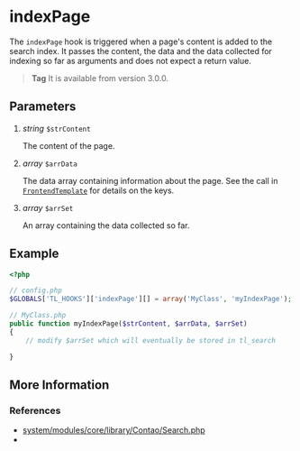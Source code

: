 # indexPage

The `indexPage` hook is triggered when a page's content is added to the search index.
It passes the content, the data and the data collected for indexing so far as arguments 
and does not expect a return value.

> **Tag** It is available from version 3.0.0.


## Parameters

1. *string* `$strContent`

	The content of the page.

2. *array* `$arrData`

	The data array containing information about the page.
	See the call in [`FrontendTemplate`][FrontendTemplate] for details on the keys.

3. *array* `$arrSet`

	An array containing the data collected so far.


## Example

```php
<?php

// config.php
$GLOBALS['TL_HOOKS']['indexPage'][] = array('MyClass', 'myIndexPage');

// MyClass.php
public function myIndexPage($strContent, $arrData, $arrSet)
{
    // modify $arrSet which will eventually be stored in tl_search

}
```


## More Information


### References

- [system/modules/core/library/Contao/Search.php](https://github.com/contao/core/blob/support/3.2/system/modules/core/library/Contao/Search.php#L131)
- [FrontendTemplate]: https://github.com/contao/core/blob/support/3.2/system/modules/core/classes/FrontendTemplate.php#L185-L196
